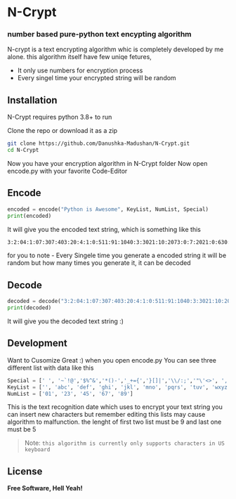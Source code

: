 # N-Crypt
### number based pure-python text encypting algorithm

N-crypt is a text encrypting algorithm whic is completely developed by me alone.
this algorithm itself have few uniqe fetures,

- It only use numbers for encryption process
- Every singel time your encrypted string will be random 

## Installation

N-Crypt requires python 3.8+ to run

Clone the repo or download it as a zip

```sh
git clone https://github.com/Danushka-Madushan/N-Crypt.git
cd N-Crypt
```

Now you have your encryption algorithm in N-Crypt folder
Now open encode.py with your favorite Code-Editor

## Encode
```python
encoded = encode("Python is Awesome", KeyList, NumList, Special)
print(encoded)
```

It will give you the encoded text string, which is something like this

```sh
3:2:04:1:07:307:403:20:4:1:0:511:91:1040:3:3021:10:2073:0:7:2021:0:630:511:3:4:21:3145:782:63:26:08:0:1:4:914:7
```

for you to note - Every Singele time you generate a encoded string it will be random but how many times you generate it, it can be decoded

## Decode

```python
decoded = decode("3:2:04:1:07:307:403:20:4:1:0:511:91:1040:3:3021:10:2073:0:7:2021:0:630:511:3:4:21:3145:782:63:26:08:0:1:4:914:7", KeyList, NumList, Special)
print(decoded)
```

It will give you the decoded text string :)

## Development

Want to Cusomize Great :)
when you open encode.py You can see three different list with data like this

```python
Special = [' ', '~`!@','$%^&','*()-','_+={','}[]|','\\/:;','"\'<>', ',.?#']
KeyList = ['', 'abc', 'def', 'ghi', 'jkl', 'mno', 'pqrs', 'tuv', 'wxyz']
NumList = ['01', '23', '45', '67', '89']
```
This is the text recognition date which uses to encrypt your text string you can
insert new characters but remember editing this lists may cause algorithm to
malfunction. the lenght of first two list must be 9 and last one must be 5


> Note: `this algorithm is currently only supports characters in US keyboard` 

## License

**Free Software, Hell Yeah!**

